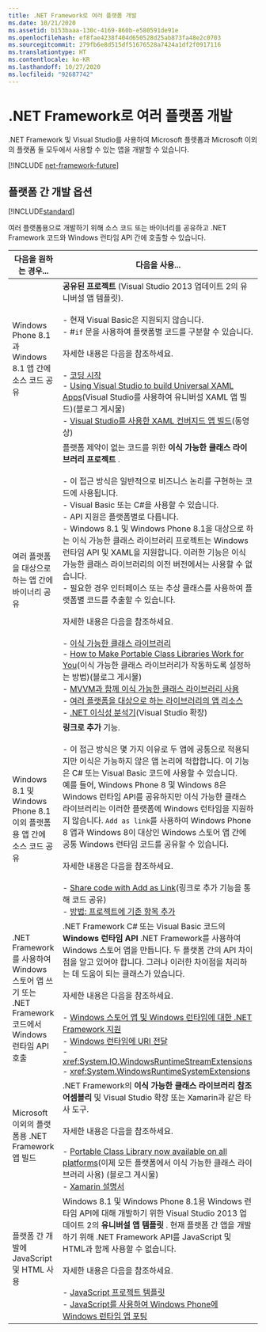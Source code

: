 ```yaml
---
title: .NET Framework로 여러 플랫폼 개발
ms.date: 10/21/2020
ms.assetid: b153baaa-130c-4169-860b-e580591de91e
ms.openlocfilehash: ef8fae4238f404d650528d25ab873fa48e2c0703
ms.sourcegitcommit: 279fb6e8d515df51676528a7424a1df2f0917116
ms.translationtype: HT
ms.contentlocale: ko-KR
ms.lasthandoff: 10/27/2020
ms.locfileid: "92687742"
---
```

# <a name="develop-for-multiple-platforms-with-net-framework"></a>.NET Framework로 여러 플랫폼 개발

.NET Framework 및 Visual Studio를 사용하여 Microsoft 플랫폼과 Microsoft 이외의 플랫폼 둘 모두에서 사용할 수 있는 앱을 개발할 수 있습니다.

[!INCLUDE [net-framework-future](../../../includes/net-framework-future.md)]

## <a name="options-for-cross-platform-development"></a>플랫폼 간 개발 옵션

[!INCLUDE[standard](../../../includes/pcl-to-standard.md)]

여러 플랫폼용으로 개발하기 위해 소스 코드 또는 바이너리를 공유하고 .NET Framework 코드와 Windows 런타임 API 간에 호출할 수 있습니다.

|다음을 원하는 경우...|다음을 사용...|
|-----------------------|------------|
|Windows Phone 8.1과 Windows 8.1 앱 간에 소스 코드 공유|**공유된 프로젝트** (Visual Studio 2013 업데이트 2의 유니버설 앱 템플릿).<br /><br /> - 현재 Visual Basic은 지원되지 않습니다.<br />- #`if` 문을 사용하여 플랫폼별 코드를 구분할 수 있습니다.<br /><br /> 자세한 내용은 다음을 참조하세요.<br /><br /> -   [코딩 시작](/windows/uwp/get-started/create-uwp-apps)<br />-   [Using Visual Studio to build Universal XAML Apps](https://devblogs.microsoft.com/visualstudio/using-visual-studio-to-build-universal-xaml-apps/)(Visual Studio를 사용하여 유니버설 XAML 앱 빌드)(블로그 게시물)<br />-   [Visual Studio를 사용한 XAML 컨버지드 앱 빌드](https://channel9.msdn.com/Events/Build/2014/3-591)(동영상)|
|여러 플랫폼을 대상으로 하는 앱 간에 바이너리 공유|플랫폼 제약이 없는 코드를 위한 **이식 가능한 클래스 라이브러리 프로젝트** .<br /><br /> - 이 접근 방식은 일반적으로 비즈니스 논리를 구현하는 코드에 사용됩니다.<br />- Visual Basic 또는 C#을 사용할 수 있습니다.<br />- API 지원은 플랫폼별로 다릅니다.<br />- Windows 8.1 및 Windows Phone 8.1을 대상으로 하는 이식 가능한 클래스 라이브러리 프로젝트는 Windows 런타임 API 및 XAML을 지원합니다. 이러한 기능은 이식 가능한 클래스 라이브러리의 이전 버전에서는 사용할 수 없습니다.<br />- 필요한 경우 인터페이스 또는 추상 클래스를 사용하여 플랫폼별 코드를 추출할 수 있습니다.<br /><br /> 자세한 내용은 다음을 참조하세요.<br /><br /> -   [이식 가능한 클래스 라이브러리](portable-class-library.md)<br />-   [How to Make Portable Class Libraries Work for You](/archive/blogs/dsplaisted/how-to-make-portable-class-libraries-work-for-you)(이식 가능한 클래스 라이브러리가 작동하도록 설정하는 방법)(블로그 게시물)<br />-   [MVVM과 함께 이식 가능한 클래스 라이브러리 사용](using-portable-class-library-with-model-view-view-model.md) <br />-   [여러 플랫폼을 대상으로 하는 라이브러리의 앱 리소스](app-resources-for-libraries-that-target-multiple-platforms.md) <br />-   [.NET 이식성 분석기](https://marketplace.visualstudio.com/items?itemName=ConnieYau.NETPortabilityAnalyzer)(Visual Studio 확장)|
|Windows 8.1 및 Windows Phone 8.1 이외 플랫폼용 앱 간에 소스 코드 공유|**링크로 추가** 기능.<br /><br /> - 이 접근 방식은 몇 가지 이유로 두 앱에 공통으로 적용되지만 이식은 가능하지 않은 앱 논리에 적합합니다. 이 기능은 C# 또는 Visual Basic 코드에 사용할 수 있습니다.<br />     예를 들어, Windows Phone 8 및 Windows 8은 Windows 런타임 API를 공유하지만 이식 가능한 클래스 라이브러리는 이러한 플랫폼에 Windows 런타임을 지원하지 않습니다. `Add as link`를 사용하여 Windows Phone 8 앱과 Windows 8이 대상인 Windows 스토어 앱 간에 공통 Windows 런타임 코드를 공유할 수 있습니다.<br /><br /> 자세한 내용은 다음을 참조하세요.<br /><br /> -   [Share code with Add as Link](/previous-versions/windows/apps/jj714082(v=vs.105))(링크로 추가 기능을 통해 코드 공유)<br />-   [방법: 프로젝트에 기존 항목 추가](/previous-versions/visualstudio/visual-studio-2010/9f4t9t92(v=vs.100))|
|.NET Framework를 사용하여 Windows 스토어 앱 쓰기 또는 .NET Framework 코드에서 Windows 런타임 API 호출|.NET Framework C# 또는 Visual Basic 코드의 **Windows 런타임 API** .NET Framework를 사용하여 Windows 스토어 앱을 만듭니다. 두 플랫폼 간의 API 차이점을 알고 있어야 합니다. 그러나 이러한 차이점을 처리하는 데 도움이 되는 클래스가 있습니다.<br /><br /> 자세한 내용은 다음을 참조하세요.<br /><br /> -   [Windows 스토어 앱 및 Windows 런타임에 대한 .NET Framework 지원](support-for-windows-store-apps-and-windows-runtime.md) <br />-   [Windows 런타임에 URI 전달](passing-a-uri-to-the-windows-runtime.md) <br />-   <xref:System.IO.WindowsRuntimeStreamExtensions><br />-    <xref:System.WindowsRuntimeSystemExtensions>|
|Microsoft 이외의 플랫폼용 .NET Framework 앱 빌드|.NET Framework의 **이식 가능한 클래스 라이브러리 참조 어셈블리** 및 Visual Studio 확장 또는 Xamarin과 같은 타사 도구.<br /><br /> 자세한 내용은 다음을 참조하세요.<br /><br /> -   [Portable Class Library now available on all platforms](https://devblogs.microsoft.com/dotnet/portable-class-library-pcl-now-available-on-all-platforms/)(이제 모든 플랫폼에서 이식 가능한 클래스 라이브러리 사용) (블로그 게시물)<br />-   [Xamarin 설명서](/xamarin)|
|플랫폼 간 개발에 JavaScript 및 HTML 사용|Windows 8.1 및 Windows Phone 8.1용 Windows 런타임 API에 대해 개발하기 위한 Visual Studio 2013 업데이트 2의 **유니버설 앱 템플릿** . 현재 플랫폼 간 앱을 개발하기 위해 .NET Framework API를 JavaScript 및 HTML과 함께 사용할 수 없습니다.<br /><br /> 자세한 내용은 다음을 참조하세요.<br /><br /> -   [JavaScript 프로젝트 템플릿](/previous-versions/windows/apps/hh758331(v=win.10))<br />-   [JavaScript를 사용하여 Windows Phone에 Windows 런타임 앱 포팅](/previous-versions/windows/apps/dn636144(v=win.10))|
